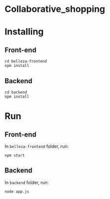 # Collaborative_shopping

# Installing

## Front-end
```
cd belleza-frontend
npm install
```
## Backend
```
cd backend
npm install
```

# Run

## Front-end
In `belleza-frontend` folder, run:
```
npm start
```

## Backend
In `backend` folder, run:
```
node app.js
```
